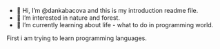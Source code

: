 - 👋 Hi, I’m @dankabacova and this is my introduction readme file.
- 👀 I’m interested in nature and forest.
- 🌱 I’m currently learning about life - what to do in programming world.

First i am trying to learn programming languages.
